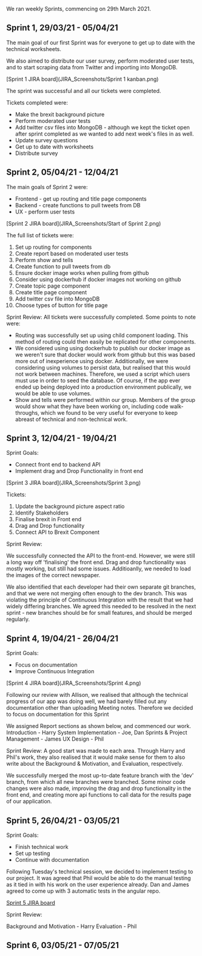 We ran weekly Sprints, commencing on 29th March 2021.

## Sprint 1, 29/03/21 - 05/04/21
The main goal of our first Sprint was for everyone to get up to date with the technical worksheets.

We also aimed to distribute our user survey, perform moderated user tests, and to start scraping data from Twitter and importing into MongoDB.

[Sprint 1 JIRA board](JIRA_Screenshots/Sprint 1 kanban.png)


The sprint was successful and all our tickets were completed.

Tickets completed were:
* Make the brexit background picture
* Perform moderated user tests
* Add twitter csv files into MongoDB - although we kept the ticket open after sprint completed as we wanted to add next week's files in as well.
* Update survey questions
* Get up to date with worksheets
* Distribute survey


## Sprint 2, 05/04/21 - 12/04/21
The main goals of Sprint 2 were:
* Frontend - get up routing and title page components
* Backend - create functions to pull tweets from DB
* UX - perform user tests

[Sprint 2 JIRA board](JIRA_Screenshots/Start of Sprint 2.png)

The full list of tickets were:
1. Set up routing for components
2. Create report based on moderated user tests
3. Perform show and tells
4. Create function to pull tweets from db
5. Ensure docker image works when pulling from github
6. Consider using dockerhub if docker images not working on github
7. Create topic page component
8. Create title page component
9. Add twitter csv file into MongoDB
10. Choose types of button for title page

Sprint Review:
All tickets were successfully completed. Some points to note were:
* Routing was successfully set up using child component loading. This method of routing could then easily be replicated for other components.
* We considered using using dockerhub to publish our docker image as we weren't sure that docker would work from github  but this was based more out of inexperience using docker. Additionally, we were considering using volumes to persist data, but realised that this would not work between machines. Therefore, we used a script which users must use in order to seed the database. Of course, if the app ever ended up being deployed into a production environment publically, we would be able to use volumes.
* Show and tells were performed within our group. Members of the group would show what they have been working on, including code walk-throughs, which we found to be very useful for everyone to keep abreast of technical and non-technical work.



## Sprint 3, 12/04/21 - 19/04/21
Sprint Goals:
* Connect front end to backend API
* Implement drag and Drop Functionality in front end

[Sprint 3 JIRA board](JIRA_Screenshots/Sprint 3.png)

Tickets:
1. Update the background picture aspect ratio
2. Identify Stakeholders
3. Finalise brexit in Front end
4. Drag and Drop functionality
5. Connect API to Brexit Component

Sprint Review:

We successfully connected the API to the front-end. However, we were still a long way off 'finalising' the front end. Drag and drop functionality was mostly working, but still had some issues. Additioanlly, we needed to load the images of the correct newspaper.

We also identified that each developer had their own separate git branches, and that we were not merging often enough to the dev branch. This was violating the principle of Continuous Integration with the result that we had widely differing branches. We agreed this needed to be resolved in the next sprint - new branches should be for small features, and should be merged regularly.

## Sprint 4, 19/04/21 - 26/04/21
Sprint Goals:
* Focus on documentation
* Improve Continuous Integration

[Sprint 4 JIRA board](JIRA_Screenshots/Sprint 4.png)

Following our review with Allison, we realised that although the technical progress of our app was doing well, we had barely filled out any documentation other than uploading Meeting notes. Therefore we decided to focus on documentation for this Sprint

We assigned  Report sections as shown below, and commenced our work.
Introduction - Harry
System Implementation - Joe, Dan
Sprints & Project Management - James
UX Design - Phil


Sprint Review:
A good start was made to each area. Through Harry and Phil's work, they also realised that it would make sense for them to also write about the Background & Motivation, and Evaluation, respectively.

We successfully merged the most up-to-date feature branch with the 'dev' branch, from which all new branches were branched. Some minor code changes were also made, improving the drag and drop functionality in the front end, and creating more api functions to call data for the results page of our application.


## Sprint 5, 26/04/21 - 03/05/21
Sprint Goals:
* Finish technical work
* Set up testing
* Continue with documentation


Following Tuesday's technical session, we decided to implement testing to our project. It was agreed that Phil would be able to do the manual testing as it tied in with his work on the user experience already. Dan and James agreed to come up with 3 automatic tests in the angular repo.

[Sprint 5 JIRA board](JIRA_Screenshots/Sprint5.png)

Sprint Review:


Background and Motivation - Harry
Evaluation - Phil

## Sprint 6, 03/05/21 - 07/05/21

